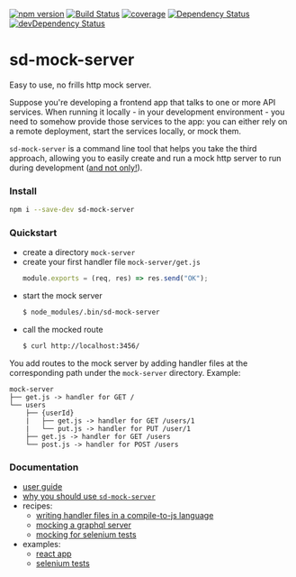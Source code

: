 [![npm version](https://badge.fury.io/js/sd-mock-server.svg)](https://badge.fury.io/js/sd-mock-server)
[![Build Status](https://travis-ci.org/staticdeploy/sd-mock-server.svg?branch=master)](https://travis-ci.org/staticdeploy/sd-mock-server)
[![coverage](https://codecov.io/github/staticdeploy/sd-mock-server/coverage.svg?branch=master)](https://codecov.io/github/staticdeploy/sd-mock-server?branch=master)
[![Dependency Status](https://david-dm.org/staticdeploy/sd-mock-server.svg)](https://david-dm.org/staticdeploy/sd-mock-server)
[![devDependency Status](https://david-dm.org/staticdeploy/sd-mock-server/dev-status.svg)](https://david-dm.org/staticdeploy/sd-mock-server#info=devDependencies)

# sd-mock-server

Easy to use, no frills http mock server.

Suppose you're developing a frontend app that talks to one or more API services.
When running it locally - in your development environment - you need to somehow
provide those services to the app: you can either rely on a remote deployment,
start the services locally, or mock them.

`sd-mock-server` is a command line tool that helps you take the third approach,
allowing you to easily create and run a mock http server to run during
development ([and not only!](docs/recipes/mocking-for-selenium-tests.md)).

### Install

```sh
npm i --save-dev sd-mock-server
```

### Quickstart

- create a directory `mock-server`
- create your first handler file `mock-server/get.js`
  ```js
  module.exports = (req, res) => res.send("OK");
  ```
- start the mock server
  ```sh
  $ node_modules/.bin/sd-mock-server
  ```
- call the mocked route
  ```sh
  $ curl http://localhost:3456/
  ```

You add routes to the mock server by adding handler files at the corresponding
path under the `mock-server` directory. Example:

```
mock-server
├── get.js -> handler for GET /
└── users
    ├── {userId}
    |   ├── get.js -> handler for GET /users/1
    |   └── put.js -> handler for PUT /user/1
    ├── get.js -> handler for GET /users
    └── post.js -> handler for POST /users
```

### Documentation

- [user guide](docs/user-guide.md)
- [why you should use `sd-mock-server`](docs/why-use-sd-mock-server.md)
- recipes:
  - [writing handler files in a compile-to-js language](docs/recipes/using-compile-to-js-languages.md)
  - [mocking a graphql server](docs/recipes/mocking-a-graphql-server.md)
  - [mocking for selenium tests](docs/recipes/mocking-for-selenium-tests.md)
- examples:
  - [react app](https://github.com/staticdeploy/sd-mock-server/tree/master/examples/react-app)
  - [selenium tests](https://github.com/staticdeploy/sd-mock-server/tree/master/examples/selenium-tests)
